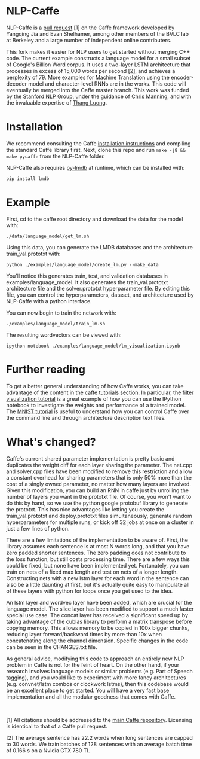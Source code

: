 # NLP-Caffe

NLP-Caffe is a <a href="https://github.com/Russell91/nlp_caffe/blob/master/CHANGES.txt" target="_blank">pull request</a> [1] on the Caffe framework developed by Yangqing Jia and Evan Shelhamer, among other members of the BVLC lab at Berkeley and a large number of independent online contributers. 

This fork makes it easier for NLP users to get started without merging C++ code. The current example constructs a language model for a small subset of Google's Billion Word corpus. It uses a two-layer LSTM architecture that processes in excess of 15,000 words per second [2], and achieves a perplexity of 79. More examples for Machine Translation using the encoder-decoder model and character-level RNNs are in the works. This code will eventually be merged into the Caffe master branch. This work was funded by the <a href="http://nlp.stanford.edu/" target="_blank">Stanford NLP Group</a>, under the guidance of <a href="http://nlp.stanford.edu/~manning/" target="_blank">Chris Manning</a>, and with the invaluable expertise of <a href="http://stanford.edu/~lmthang/" target="_blank">Thang Luong</a>.

# Installation

We recommend consulting the Caffe <a href="http://caffe.berkeleyvision.org/installation.html" target="_blank">installation instructions</a> and compiling the standard Caffe library first. Next, clone this repo and run `make -j8 && make pycaffe` from the NLP-Caffe folder.

NLP-Caffe also requires <a href="https://github.com/dw/py-lmdb/" target="_blank">py-lmdb</a> at runtime, which can be installed with:

    pip install lmdb

# Example

First, cd to the caffe root directory and download the data for the model with:

    ./data/language_model/get_lm.sh

Using this data, you can generate the LMDB databases and the architecture train_val.prototxt with:

    python ./examples/language_model/create_lm.py --make_data

You'll notice this generates train, test, and validation databases in examples/language_model. It also generates the train_val.prototxt architecture file and the solver.prototxt hyperparameter file. By editing this file, you can control the hyperparameters, dataset, and architecture used by NLP-Caffe with a python interface.

You can now begin to train the network with:

    ./examples/language_model/train_lm.sh

The resulting wordvectors can be viewed with:

    ipython notebook ./examples/language_model/lm_visualization.ipynb

# Further reading

To get a better general understanding of how Caffe works, you can take advantage of the content in the <a href="http://caffe.berkeleyvision.org/installation.html" target="_blank">caffe tutorials section</a>. In particular, the <a href="http://nbviewer.ipython.org/github/BVLC/caffe/blob/master/examples/filter_visualization.ipynb" target="_blank">filter visualization tutorial</a> is a great example of how you can use the IPython notebook to investigate the weights and performance of a trained model. The <a href="http://caffe.berkeleyvision.org/gathered/examples/mnist.html" target="_blank">MNIST tutorial</a> is useful to understand how you can control Caffe over the command line and through architecture description text files.

# What's changed?

Caffe's current shared parameter implementation is pretty basic and duplicates the weight diff for each layer sharing the parameter. The net.cpp and solver.cpp files have been modified to remove this restriction and allow a constant overhead for sharing parameters that is only 50% more than the cost of a singly owned parameter, no matter how many layers are involved. Given this modification, you can build an RNN in caffe just by unrolling the number of layers you want in the prototxt file. Of course, you won't want to do this by hand, so we use the python google protobuf library to generate the prototxt. This has nice advantages like letting you create the train_val.prototxt and deploy.prototxt files simultaneously, generate random hyperparameters for multiple runs, or kick off 32 jobs at once on a cluster in just a few lines of python.

There are a few limitations of the implementation to be aware of. First, the library assumes each sentence is at most N words long, and that you have zero padded shorter sentences. The zero padding does not contribute to the loss function, but still costs processing time. There are a few ways this could be fixed, but none have been implemented yet. Fortunately, you can train on nets of a fixed max length and test on nets of a longer length. Constructing nets with a new lstm layer for each word in the sentence can also be a little daunting at first, but it's actually quite easy to manipulate all of these layers with python for loops once you get used to the idea.

An lstm layer and wordvec layer have been added, which are crucial for the language model. The slice layer has been modified to support a much faster special use case. The concat layer has received a significant speed up by taking advantage of the cublas library to perform a matrix transpose before copying memory. This allows memory to be copied in 100x bigger chunks, reducing layer forward/backward times by more than 10x when concatenating along the channel dimension. Specific changes in the code can be seen in the CHANGES.txt file.

As general advice, modifying this code to approach an entirely new NLP problem in Caffe is not for the feint of heart. On the other hand, if your research involves language models or similar problems (e.g. Part of Speech tagging), and you would like to experiment with more fancy architectures (e.g. convnet/lstm combos or clockwork lstms), then this codebase would be an excellent place to get started. You will have a very fast base implementation and all the modular goodness that comes with Caffe.

<br>

[1] All citations should be addressed to the <a href="https://github.com/BVLC/caffe" target="_blank">main Caffe repository</a>. Licensing is identical to that of a Caffe pull request.

[2] The average sentence has 22.2 words when long sentences are capped to 30 words. We train batches of 128 sentences with an average batch time of 0.166 s on a Nvidia GTX 780 TI.
